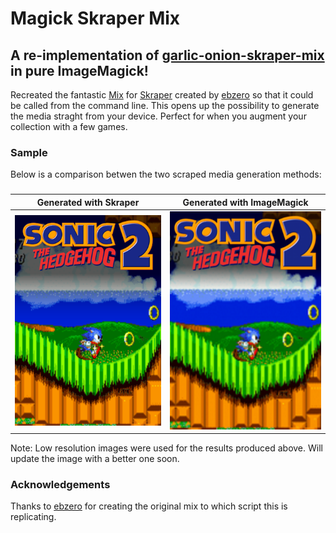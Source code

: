 # Magick Skraper Mix

## A re-implementation of [garlic-onion-skraper-mix](https://github.com/ebzero/garlic-onion-skraper-mix) in pure ImageMagick!

Recreated the fantastic [Mix](https://github.com/ebzero/garlic-onion-skraper-mix) for [Skraper](https://www.skraper.net/) created by [ebzero](https://github.com/ebzero) so that it could be called from the command line. This opens up the possibility to generate the media straght from your device. Perfect for when you augment your collection with a few games.

### Sample

Below is a comparison betwen the two scraped media generation methods:

###
| Generated with Skraper                | Generated with ImageMagick            |
|:-------------------------------------:|:-------------------------------------:|
|![Generated Using Skraper](images/generated-using-skraper.png "Generated Using Skraper")|![Generated with ImageMagick](images/generated-using-imagemagick.png "Generated with ImageMagick")

Note: Low resolution images were used for the results produced above. Will update the image with a better one soon.

### Acknowledgements

Thanks to [ebzero](https://github.com/ebzero) for creating the original mix to which script this is replicating.